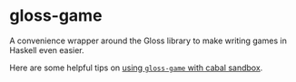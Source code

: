 gloss-game
==========

A convenience wrapper around the Gloss library to make writing games in Haskell even easier.

Here are some helpful tips on [using `gloss-game` with cabal sandbox](https://gist.github.com/dtchepak/fe6698ee5066f876554b).

